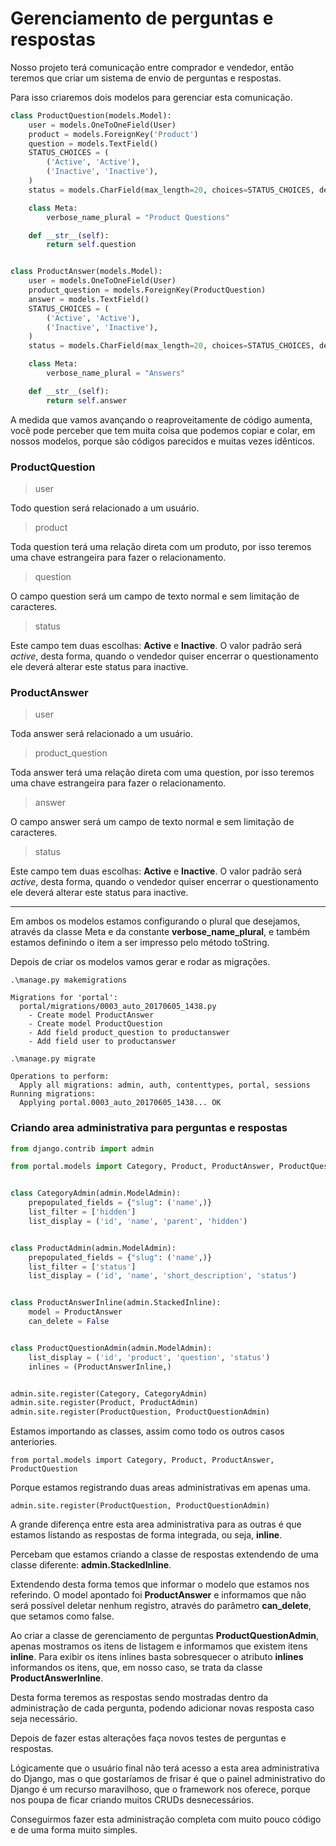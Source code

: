 # Gerenciamento de perguntas e respostas

Nosso projeto terá comunicação entre comprador e vendedor, então teremos que criar um sistema de envio de perguntas e respostas.

Para isso criaremos dois modelos para gerenciar esta comunicação.

```python
class ProductQuestion(models.Model):
    user = models.OneToOneField(User)
    product = models.ForeignKey('Product')
    question = models.TextField()
    STATUS_CHOICES = (
        ('Active', 'Active'),
        ('Inactive', 'Inactive'),
    )
    status = models.CharField(max_length=20, choices=STATUS_CHOICES, default="Active")

    class Meta:
        verbose_name_plural = "Product Questions"

    def __str__(self):
        return self.question


class ProductAnswer(models.Model):
    user = models.OneToOneField(User)
    product_question = models.ForeignKey(ProductQuestion)
    answer = models.TextField()
    STATUS_CHOICES = (
        ('Active', 'Active'),
        ('Inactive', 'Inactive'),
    )
    status = models.CharField(max_length=20, choices=STATUS_CHOICES, default="Active")

    class Meta:
        verbose_name_plural = "Answers"

    def __str__(self):
        return self.answer
```

A medida que vamos avançando o reaproveitamente de código aumenta, você pode perceber que tem muita coisa que podemos copiar e colar, em nossos modelos, porque são códigos parecidos e muitas vezes idênticos.

### ProductQuestion

> user

Todo question será relacionado a um usuário.

> product

Toda question terá uma relação direta com um produto, por isso teremos uma chave estrangeira para fazer o relacionamento.

> question

O campo question será um campo de texto normal e sem limitação de caracteres.

> status

Este campo tem duas escolhas: **Active** e **Inactive**. O valor padrão será *active*, desta forma, quando o vendedor quiser encerrar o questionamento ele deverá alterar este status para inactive.

### ProductAnswer

> user

Toda answer será relacionado a um usuário.

> product_question

Toda answer terá uma relação direta com uma question, por isso teremos uma chave estrangeira para fazer o relacionamento.

> answer

O campo answer será um campo de texto normal e sem limitação de caracteres.

> status

Este campo tem duas escolhas: **Active** e **Inactive**. O valor padrão será *active*, desta forma, quando o vendedor quiser encerrar o questionamento ele deverá alterar este status para inactive.

***

Em ambos os modelos estamos configurando o plural que desejamos, através da classe Meta e da constante **verbose_name_plural**, e também estamos definindo o item a ser impresso pelo método toString.

Depois de criar os modelos vamos gerar e rodar as migrações.

`.\manage.py makemigrations`

```
Migrations for 'portal':
  portal/migrations/0003_auto_20170605_1438.py
    - Create model ProductAnswer
    - Create model ProductQuestion
    - Add field product_question to productanswer
    - Add field user to productanswer
```

`.\manage.py migrate`

```
Operations to perform:
  Apply all migrations: admin, auth, contenttypes, portal, sessions
Running migrations:
  Applying portal.0003_auto_20170605_1438... OK
```

### Criando area administrativa para perguntas e respostas

```python
from django.contrib import admin

from portal.models import Category, Product, ProductAnswer, ProductQuestion


class CategoryAdmin(admin.ModelAdmin):
    prepopulated_fields = {"slug": ('name',)}
    list_filter = ['hidden']
    list_display = ('id', 'name', 'parent', 'hidden')


class ProductAdmin(admin.ModelAdmin):
    prepopulated_fields = {"slug": ('name',)}
    list_filter = ['status']
    list_display = ('id', 'name', 'short_description', 'status')


class ProductAnswerInline(admin.StackedInline):
    model = ProductAnswer
    can_delete = False


class ProductQuestionAdmin(admin.ModelAdmin):
    list_display = ('id', 'product', 'question', 'status')
    inlines = (ProductAnswerInline,)


admin.site.register(Category, CategoryAdmin)
admin.site.register(Product, ProductAdmin)
admin.site.register(ProductQuestion, ProductQuestionAdmin)
```

Estamos importando as classes, assim como todo os outros casos anteriories.

`from portal.models import Category, Product, ProductAnswer, ProductQuestion`

Porque estamos registrando duas areas administrativas em apenas uma.

`admin.site.register(ProductQuestion, ProductQuestionAdmin)`

A grande diferença entre esta area administrativa para as outras é que estamos listando as respostas de forma integrada, ou seja, **inline**.

Percebam que estamos criando a classe de respostas extendendo de uma classe diferente: **admin.StackedInline**.

Extendendo desta forma temos que informar o modelo que estamos nos referindo. O model apontado foi **ProductAnswer** e informamos que não será possível deletar nenhum registro, através do parâmetro **can_delete**, que setamos como false.

Ao criar a classe de gerenciamento de perguntas **ProductQuestionAdmin**, apenas mostramos os itens de listagem e informamos que existem itens **inline**. Para exibir os itens inlines basta sobresquecer o atributo **inlines** informandos os itens, que, em nosso caso, se trata da classe **ProductAnswerInline**.

Desta forma teremos as respostas sendo mostradas dentro da administração de cada pergunta, podendo adicionar novas resposta caso seja necessário.

Depois de fazer estas alterações faça novos testes de perguntas e respostas.

Lógicamente que o usuário final não terá acesso a esta area administrativa do Django, mas o que gostaríamos de frisar é que o painel administrativo do Django é um recurso maravilhoso, que o framework nos oferece, porque nos poupa de ficar criando muitos CRUDs desnecessários.

Conseguirmos fazer esta administração completa com muito pouco código e de uma forma muito simples.